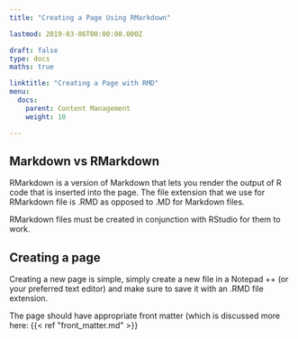 ```yaml
---
title: "Creating a Page Using RMarkdown"

lastmod: 2019-03-06T00:00:00.000Z

draft: false
type: docs
maths: true	

linktitle: "Creating a Page with RMD"
menu:
  docs:
    parent: Content Management
    weight: 10

---
```


## Markdown vs RMarkdown

RMarkdown is a version of Markdown that lets you render the output of R code that is inserted into the page. The file extension that we use for RMarkdown file is .RMD as opposed to .MD for Markdown files. 

RMarkdown files must be created in conjunction with RStudio for them to work. 

## Creating a page

Creating a new page is simple, simply create a new file in a Notepad ++ (or your preferred text editor) and make sure to save it with an .RMD file extension. 

The page should have appropriate front matter (which is discussed more here: {{<  ref "front_matter.md" >}}
